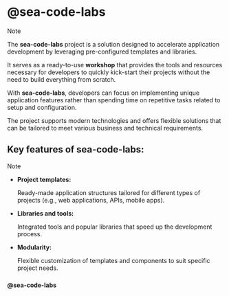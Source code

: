 # @sea-code-labs

> [!NOTE]
> The **sea-code-labs** project is a solution designed to accelerate application development by leveraging pre-configured templates and libraries.
> 
> It serves as a ready-to-use **workshop** that provides the tools and resources necessary for developers to quickly kick-start their projects without the need to build everything from scratch.
>  
> With **sea-code-labs**, developers can focus on implementing unique application features rather than spending time on repetitive tasks related to setup and configuration.
> 
> The project supports modern technologies and offers flexible solutions that can be tailored to meet various business and technical requirements.

###

## **Key features of sea-code-labs:**

> [!NOTE]
> - **Project templates:**
>  
>     Ready-made application structures tailored for different types of projects (e.g., web applications, APIs, mobile apps).
>
> - **Libraries and tools:**
>  
>     Integrated tools and popular libraries that speed up the development process.
>
> - **Modularity:**
>  
>     Flexible customization of templates and components to suit specific project needs.

###

**@sea-code-labs**
